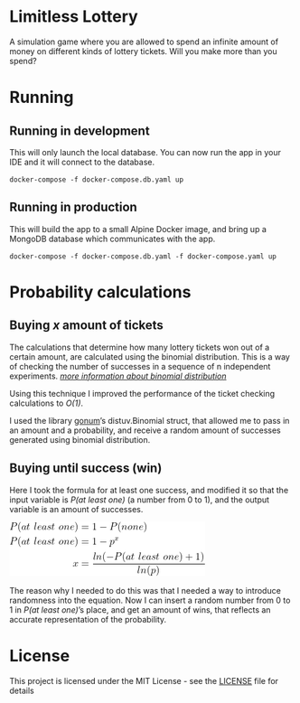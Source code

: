 # Limitless Lottery

A simulation game where you are allowed to spend an infinite amount of money on different kinds of lottery tickets. Will you make more than you spend?

# Running

## Running in development

This will only launch the local database. You can now run the app in your IDE and it will connect to the database.

```
docker-compose -f docker-compose.db.yaml up
```

## Running in production

This will build the app to a small Alpine Docker image, and bring up a MongoDB database which communicates with the app.

```
docker-compose -f docker-compose.db.yaml -f docker-compose.yaml up
```

# Probability calculations

<!-- Equations from: https://www.codecogs.com/latex/eqneditor.php -->

## Buying *x* amount of tickets

The calculations that determine how many lottery tickets won out of a certain amount, are calculated using the binomial distribution. This is a way of checking the number of successes in a sequence of n independent experiments. [*more information about binomial distribution*](https://en.wikipedia.org/wiki/Binomial_distribution)

Using this technique I improved the performance of the ticket checking calculations to *O(1)*.

I used the library [gonum](https://www.gonum.org/)’s distuv.Binomial struct, that allowed me to pass in an amount and a probability, and receive a random amount of successes generated using binomial distribution.

## Buying until success (win)

Here I took the formula for at least one success, and modified it so that the input variable is *P(at least one)* (a number from 0 to 1), and the output variable is an amount of successes. 

<!---
\begin{align*}
P(at\ least\ one) &= 1- P(none)\\
P(at\ least\ one) &= 1 - p^x\\
x &= \frac{ln(-P(at\ least\ one) + 1)}{ln(p)}
\end{align*}
-->
![](atleastoneEq.png)

The reason why I needed to do this was that I needed a way to introduce randomness into the equation. Now I can insert a random number from 0 to 1 in *P(at least one)*’s place, and get an amount of wins, that reflects an accurate representation of the probability.

# License

This project is licensed under the MIT License - see the [LICENSE](LICENSE) file for details